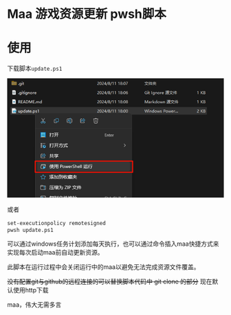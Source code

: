 # Maa 游戏资源更新 pwsh脚本


# 使用

下载脚本`update.ps1`

![](.asset/image.png)

或者
```pwsh
set-executionpolicy remotesigned
pwsh update.ps1
```

可以通过windows任务计划添加每天执行，也可以通过命令插入maa快捷方式来实现每次启动maa前自动更新资源。

此脚本在运行过程中会关闭运行中的maa以避免无法完成资源文件覆盖。

~~没有配置git与github的远程连接的可以替换脚本代码中 git clone 的部分~~ 
现在默认使用http下载

maa，伟大无需多言
